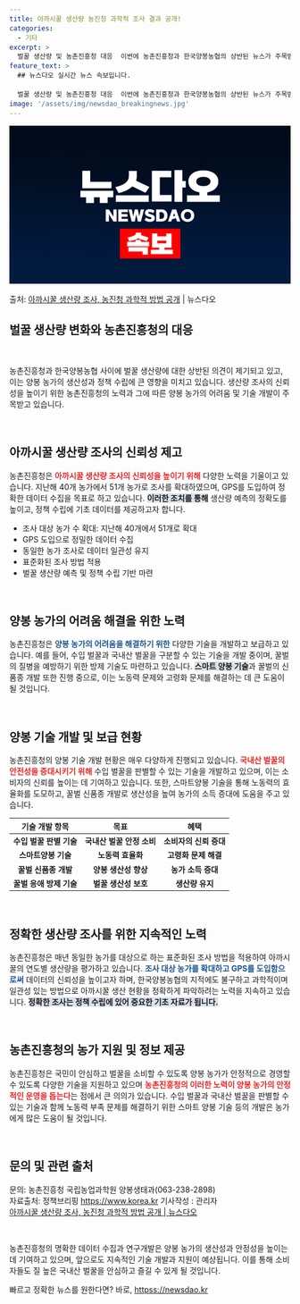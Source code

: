 ```yaml
---
title: 아까시꿀 생산량 농진청 과학적 조사 결과 공개!
categories:
  - 기타
excerpt: >
  벌꿀 생산량 및 농촌진흥청 대응  이번에 농촌진흥청과 한국양봉농협의 상반된 뉴스가 주목받고 있습니다. 농촌진…
feature_text: >
  ## 뉴스다오 실시간 뉴스 속보입니다.

  벌꿀 생산량 및 농촌진흥청 대응  이번에 농촌진흥청과 한국양봉농협의 상반된 뉴스가 주목받고 있습니다. 농촌진…
image: '/assets/img/newsdao_breakingnews.jpg'
---
```


![뉴스다오 속보](/assets/img/newsdao_breakingnews.jpg)

<p>출처: <a href="httpss://newsdao.kr/5069" rel="dofollow">아까시꿀 생산량 조사, 농진청 과학적 방법 공개</a> | 뉴스다오</p>

<h2 data-ke-size="size26">벌꿀 생산량 변화와 농촌진흥청의 대응</h2>

<p data-ke-size="size16">&nbsp;</p>

농촌진흥청과 한국양봉농협 사이에 벌꿀 생산량에 대한 상반된 의견이 제기되고 있고, 이는 양봉 농가의 생산성과 정책 수립에 큰 영향을 미치고 있습니다. 생산량 조사의 신뢰성을 높이기 위한 농촌진흥청의 노력과 그에 따른 양봉 농가의 어려움 및 기술 개발이 주목받고 있습니다.

<p data-ke-size="size16">&nbsp;</p>

<h2 data-ke-size="size26">아까시꿀 생산량 조사의 신뢰성 제고</h2>

농촌진흥청은 <b><span style="color: #ee2323;">아까시꿀 생산량 조사의 신뢰성을 높이기 위해</span></b> 다양한 노력을 기울이고 있습니다. 지난해 40개 농가에서 51개 농가로 조사를 확대하였으며, GPS를 도입하여 정확한 데이터 수집을 목표로 하고 있습니다. <b><span style="background-color: #21538527;">이러한 조치를 통해</span></b> 생산량 예측의 정확도를 높이고, 정책 수립에 기초 데이터를 제공하고자 합니다.

<ul>
  <li>조사 대상 농가 수 확대: 지난해 40개에서 51개로 확대</li>
  <li>GPS 도입으로 정밀한 데이터 수집</li>
  <li>동일한 농가 조사로 데이터 일관성 유지</li>
  <li>표준화된 조사 방법 적용</li>
  <li>벌꿀 생산량 예측 및 정책 수립 기반 마련</li>
</ul>

<p data-ke-size="size16">&nbsp;</p>

<h2 data-ke-size="size26">양봉 농가의 어려움 해결을 위한 노력</h2>

농촌진흥청은 <b><span style="color: #1a5490;">양봉 농가의 어려움을 해결하기 위한</span></b> 다양한 기술을 개발하고 보급하고 있습니다. 예를 들어, 수입 벌꿀과 국내산 벌꿀을 구분할 수 있는 기술을 개발 중이며, 꿀벌의 질병을 예방하기 위한 방제 기술도 마련하고 있습니다. <b><span style="background-color: #21538527;">스마트 양봉 기술</span></b>과 꿀벌의 신품종 개발 또한 진행 중으로, 이는 노동력 문제와 고령화 문제를 해결하는 데 큰 도움이 될 것입니다.

<p data-ke-size="size16">&nbsp;</p>

<h2 data-ke-size="size26">양봉 기술 개발 및 보급 현황</h2>

농촌진흥청의 양봉 기술 개발 현황은 매우 다양하게 진행되고 있습니다. <b><span style="color: #ee2323;">국내산 벌꿀의 안전성을 증대시키기 위해</span></b> 수입 벌꿀을 판별할 수 있는 기술을 개발하고 있으며, 이는 소비자의 신뢰를 높이는 데 기여하고 있습니다. 또한, 스마트양봉 기술을 통해 노동력의 효율화를 도모하고, 꿀벌 신품종 개발로 생산성을 높여 농가의 소득 증대에 도움을 주고 있습니다. 

<table>
  <thead>
    <tr>
      <th style="text-align: center;">기술 개발 항목</th>
      <th style="text-align: center;">목표</th>
      <th style="text-align: center;">혜택</th>
    </tr>
  </thead>
  <tbody>
    <tr>
      <td style="text-align: center; height: 17px;"><b>수입 벌꿀 판별 기술</b></td>
      <td style="text-align: center; height: 17px;"><b>국내산 벌꿀 안정 소비</b></td>
      <td style="text-align: center; height: 17px;"><b>소비자의 신뢰 증대</b></td>
    </tr>
    <tr>
      <td style="text-align: center; height: 17px;"><b>스마트양봉 기술</b></td>
      <td style="text-align: center; height: 17px;"><b>노동력 효율화</b></td>
      <td style="text-align: center; height: 17px;"><b>고령화 문제 해결</b></td>
    </tr>
    <tr>
      <td style="text-align: center; height: 17px;"><b>꿀벌 신품종 개발</b></td>
      <td style="text-align: center; height: 17px;"><b>양봉 생산성 향상</b></td>
      <td style="text-align: center; height: 17px;"><b>농가 소득 증대</b></td>
    </tr>
    <tr>
      <td style="text-align: center; height: 17px;"><b>꿀벌 응애 방제 기술</b></td>
      <td style="text-align: center; height: 17px;"><b>벌꿀 생산성 보호</b></td>
      <td style="text-align: center; height: 17px;"><b>생산량 유지</b></td>
    </tr>
  </tbody>
</table>

<p data-ke-size="size16">&nbsp;</p>

<h2 data-ke-size="size26">정확한 생산량 조사를 위한 지속적인 노력</h2>

농촌진흥청은 매년 동일한 농가를 대상으로 하는 표준화된 조사 방법을 적용하여 아까시꿀의 연도별 생산량을 평가하고 있습니다. <b><span style="color: #1a5490;">조사 대상 농가를 확대하고 GPS를 도입함으로써</span></b> 데이터의 신뢰성을 높이고자 하며, 한국양봉농협의 지적에도 불구하고 과학적이며 일관성 있는 방법으로 아까시꿀 생산 현황을 정확하게 파악하려는 노력을 지속하고 있습니다. <b><span style="background-color: #21538527;">정확한 조사는 정책 수립에 있어 중요한 기초 자료가 됩니다.</span></b>

<p data-ke-size="size16">&nbsp;</p>

<h2 data-ke-size="size26">농촌진흥청의 농가 지원 및 정보 제공</h2>

농촌진흥청은 국민이 안심하고 벌꿀을 소비할 수 있도록 양봉 농가가 안정적으로 경영할 수 있도록 다양한 기술을 지원하고 있으며 <b><span style="color: #ee2323;">농촌진흥청의 이러한 노력이 양봉 농가의 안정적인 운영을 돕는다</span></b>는 점에서 큰 의의가 있습니다. 수입 벌꿀과 국내산 벌꿀을 판별할 수 있는 기술과 함께 노동력 부족 문제를 해결하기 위한 스마트 양봉 기술 등의 개발은 농가에게 많은 도움이 될 것입니다.

<p data-ke-size="size16">&nbsp;</p>

<h2 data-ke-size="size26">문의 및 관련 출처</h2>

문의: 농촌진흥청 국립농업과학원 양봉생태과(063-238-2898)  
자료출처: 정책브리핑 https://www.korea.kr 기사작성 : 관리자  
[아까시꿀 생산량 조사, 농진청 과학적 방법 공개 | 뉴스다오](httpss://newsdao.kr/5069)

<p data-ke-size="size16">&nbsp;</p>

농촌진흥청의 명확한 데이터 수집과 연구개발은 양봉 농가의 생산성과 안정성을 높이는데 기여하고 있으며, 앞으로도 지속적인 기술 개발과 지원이 예상됩니다. 이를 통해 소비자들도 질 높은 국내산 벌꿀을 안심하고 즐길 수 있게 될 것입니다. 

빠르고 정확한 뉴스를 원한다면? 바로, <a href="httpss://newsdao.kr" rel="dofollow">httpss://newsdao.kr</a>


